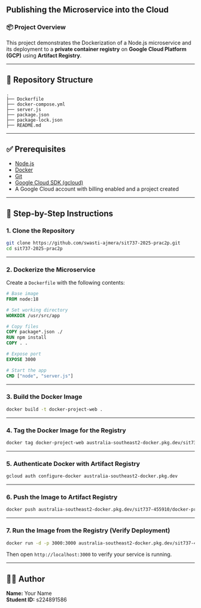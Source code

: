 
## Publishing the Microservice into the Cloud  

### 📦 Project Overview
This project demonstrates the Dockerization of a Node.js microservice and its deployment to a **private container registry** on **Google Cloud Platform (GCP)** using **Artifact Registry**.

---

## 📁 Repository Structure

```
.
├── Dockerfile
├── docker-compose.yml
├── server.js
├── package.json
├── package-lock.json
├── README.md
```

---

## ✅ Prerequisites

- [Node.js](https://nodejs.org/en/download/)
- [Docker](https://www.docker.com/)
- [Git](https://git-scm.com/)
- [Google Cloud SDK (gcloud)](https://cloud.google.com/sdk/docs/install)
- A Google Cloud account with billing enabled and a project created

---

## 🔨 Step-by-Step Instructions

### 1. Clone the Repository

```bash
git clone https://github.com/swasti-ajmera/sit737-2025-prac2p.git
cd sit737-2025-prac2p
```

---

### 2. Dockerize the Microservice

Create a `Dockerfile` with the following contents:

```Dockerfile
# Base image
FROM node:18

# Set working directory
WORKDIR /usr/src/app

# Copy files
COPY package*.json ./
RUN npm install
COPY . .

# Expose port
EXPOSE 3000

# Start the app
CMD ["node", "server.js"]
```

---

### 3. Build the Docker Image

```bash
docker build -t docker-project-web .
```

---

### 4. Tag the Docker Image for the Registry

```bash
docker tag docker-project-web australia-southeast2-docker.pkg.dev/sit737-455910/docker-project/docker-project-web
```

---

### 5. Authenticate Docker with Artifact Registry

```bash
gcloud auth configure-docker australia-southeast2-docker.pkg.dev
```

---

### 6. Push the Image to Artifact Registry

```bash
docker push australia-southeast2-docker.pkg.dev/sit737-455910/docker-project/docker-project-web
```

---

### 7. Run the Image from the Registry (Verify Deployment)

```bash
docker run -d -p 3000:3000 australia-southeast2-docker.pkg.dev/sit737-455910/docker-project/docker-project-web
```

Then open `http://localhost:3000` to verify your service is running.

---

## 👨‍💻 Author

**Name:** Your Name  
**Student ID:** s224891586  
